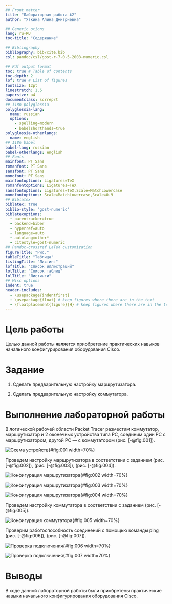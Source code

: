 ```yaml
---
## Front matter
title: "Лабораторная работа №2"
author: "Уткина Алина Дмитриевна"

## Generic otions
lang: ru-RU
toc-title: "Содержание"

## Bibliography
bibliography: bib/cite.bib
csl: pandoc/csl/gost-r-7-0-5-2008-numeric.csl

## Pdf output format
toc: true # Table of contents
toc-depth: 2
lof: true # List of figures
fontsize: 12pt
linestretch: 1.5
papersize: a4
documentclass: scrreprt
## I18n polyglossia
polyglossia-lang:
  name: russian
  options:
	- spelling=modern
	- babelshorthands=true
polyglossia-otherlangs:
  name: english
## I18n babel
babel-lang: russian
babel-otherlangs: english
## Fonts
mainfont: PT Sans
romanfont: PT Sans
sansfont: PT Sans
monofont: PT Sans
mainfontoptions: Ligatures=TeX
romanfontoptions: Ligatures=TeX
sansfontoptions: Ligatures=TeX,Scale=MatchLowercase
monofontoptions: Scale=MatchLowercase,Scale=0.9
## Biblatex
biblatex: true
biblio-style: "gost-numeric"
biblatexoptions:
  - parentracker=true
  - backend=biber
  - hyperref=auto
  - language=auto
  - autolang=other*
  - citestyle=gost-numeric
## Pandoc-crossref LaTeX customization
figureTitle: "Рис."
tableTitle: "Таблица"
listingTitle: "Листинг"
lofTitle: "Список иллюстраций"
lotTitle: "Список таблиц"
lolTitle: "Листинги"
## Misc options
indent: true
header-includes:
  - \usepackage{indentfirst}
  - \usepackage{float} # keep figures where there are in the text
  - \floatplacement{figure}{H} # keep figures where there are in the text
---
```


# Цель работы

Целью данной работы является приобретение практических навыков начального конфигурирования оборудования Cisco.

# Задание 

1. Сделать предварительную настройку маршрутизатора.

2. Сделать предварительную настройку коммутатора.

# Выполнение лабораторной работы

В логической рабочей области Packet Tracer разместим коммутатор, маршрутизатор и 2 оконечных устройства типа PC, соединим один PC с маршрутизатором, другой PC — с коммутатором (рис. [-@fig:001]).

![Схема устройств](image/1.jpg){#fig:001 width=70%}

Проведем настройку маршрутизатора в соответствии с заданием (рис. [-@fig:002]), (рис. [-@fig:003]), (рис. [-@fig:004]).

![Конфигурация маршрутизатора](image/2.jpg){#fig:002 width=70%}

![Конфигурация маршрутизатора](image/3.jpg){#fig:003 width=70%}

![Конфигурация маршрутизатора](image/4.jpg){#fig:004 width=70%}

Проведем настройку коммутатора в соответствии с заданием (рис. [-@fig:005]).

![Конфигурация коммутатора](image/5.jpg){#fig:005 width=70%}

Проверим работоспособность соединений с помощью команды ping (рис. [-@fig:006]), (рис. [-@fig:007]).

![Проверка подключения](image/6.jpg){#fig:006 width=70%}

![Проверка подключения](image/7.jpg){#fig:007 width=70%}

# Выводы

В ходе данной лабораторной работы были приобретены практические навыки начального конфигурирования оборудования Cisco.
